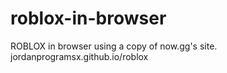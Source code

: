 # roblox-in-browser
 ROBLOX in browser using a copy of now.gg's site.
jordanprogramsx.github.io/roblox
